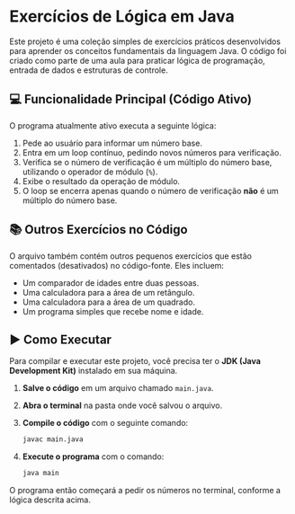 # Exercícios de Lógica em Java

Este projeto é uma coleção simples de exercícios práticos desenvolvidos para aprender os conceitos fundamentais da linguagem Java. O código foi criado como parte de uma aula para praticar lógica de programação, entrada de dados e estruturas de controle.

## 💻 Funcionalidade Principal (Código Ativo)

O programa atualmente ativo executa a seguinte lógica:
1.  Pede ao usuário para informar um número base.
2.  Entra em um loop contínuo, pedindo novos números para verificação.
3.  Verifica se o número de verificação é um múltiplo do número base, utilizando o operador de módulo (`%`).
4.  Exibe o resultado da operação de módulo.
5.  O loop se encerra apenas quando o número de verificação **não** é um múltiplo do número base.

## 📚 Outros Exercícios no Código

O arquivo também contém outros pequenos exercícios que estão comentados (desativados) no código-fonte. Eles incluem:
* Um comparador de idades entre duas pessoas.
* Uma calculadora para a área de um retângulo.
* Uma calculadora para a área de um quadrado.
* Um programa simples que recebe nome e idade.

## ▶️ Como Executar

Para compilar e executar este projeto, você precisa ter o **JDK (Java Development Kit)** instalado em sua máquina.

1.  **Salve o código** em um arquivo chamado `main.java`.

2.  **Abra o terminal** na pasta onde você salvou o arquivo.

3.  **Compile o código** com o seguinte comando:
    ```bash
    javac main.java
    ```

4.  **Execute o programa** com o comando:
    ```bash
    java main
    ```

O programa então começará a pedir os números no terminal, conforme a lógica descrita acima.
